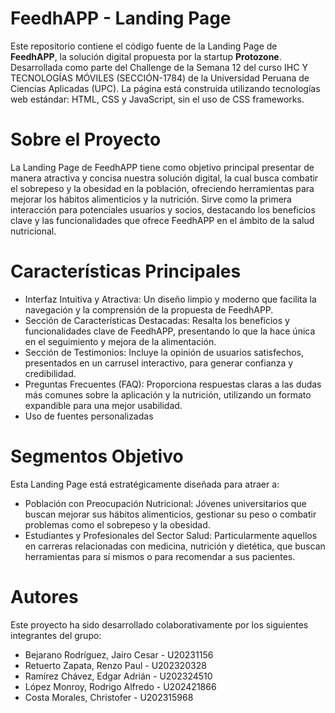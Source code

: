 # FeedhAPP - Landing Page
Este repositorio contiene el código fuente de la Landing Page de **FeedhAPP**, la solución digital propuesta por la startup **Protozone**. Desarrollada como parte del Challenge de la Semana 12 del curso IHC Y TECNOLOGÍAS MÓVILES (SECCIÓN-1784) de la Universidad Peruana de Ciencias Aplicadas (UPC).
La página está construida utilizando tecnologías web estándar: HTML, CSS y JavaScript, sin el uso de CSS frameworks.

# Sobre el Proyecto
La Landing Page de FeedhAPP tiene como objetivo principal presentar de manera atractiva y concisa nuestra solución digital, la cual busca combatir el sobrepeso y la obesidad en la población, ofreciendo herramientas para mejorar los hábitos alimenticios y la nutrición. Sirve como la primera interacción para potenciales usuarios y socios, destacando los beneficios clave y las funcionalidades que ofrece FeedhAPP en el ámbito de la salud nutricional.

# Características Principales
* Interfaz Intuitiva y Atractiva: Un diseño limpio y moderno que facilita la navegación y la comprensión de la propuesta de FeedhAPP.
* Sección de Características Destacadas: Resalta los beneficios y funcionalidades clave de FeedhAPP, presentando lo que la hace única en el seguimiento y mejora de la alimentación.
* Sección de Testimonios: Incluye la opinión de usuarios satisfechos, presentados en un carrusel interactivo, para generar confianza y credibilidad.
* Preguntas Frecuentes (FAQ): Proporciona respuestas claras a las dudas más comunes sobre la aplicación y la nutrición, utilizando un formato expandible para una mejor usabilidad.
* Uso de fuentes personalizadas

# Segmentos Objetivo
Esta Landing Page está estratégicamente diseñada para atraer a:
* Población con Preocupación Nutricional: Jóvenes universitarios que buscan mejorar sus hábitos alimenticios, gestionar su peso o combatir problemas como el sobrepeso y la obesidad.
* Estudiantes y Profesionales del Sector Salud: Particularmente aquellos en carreras relacionadas con medicina, nutrición y dietética, que buscan herramientas para sí mismos o para recomendar a sus pacientes.
# Autores
Este proyecto ha sido desarrollado colaborativamente por los siguientes integrantes del grupo:
* Bejarano Rodríguez, Jairo Cesar - U20231156
* Retuerto Zapata, Renzo Paul - U202320328
* Ramírez Chávez, Edgar Adrián - U202324510
* López Monroy, Rodrigo Alfredo - U202421866
* Costa Morales, Christofer - U202315968